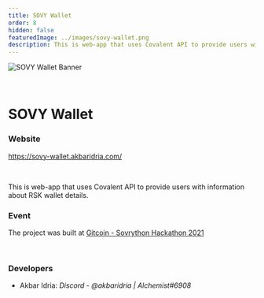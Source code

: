 ```yaml
---
title: SOVY Wallet
order: 8
hidden: false
featuredImage: ../images/sovy-wallet.png
description: This is web-app that uses Covalent API to provide users with information about RSK wallet details. 
---
```


![SOVY Wallet Banner](../../images/sovy-wallet.png)

&nbsp;

# SOVY Wallet

### Website

https://sovy-wallet.akbaridria.com/


&nbsp;

This is web-app that uses Covalent API to provide users with information about RSK wallet details. 


### Event

The project was built at [Gitcoin - Sovrython Hackathon 2021](https://www.covalenthq.com/blog/gitcoin-sovrython-winners/)

&nbsp;

### Developers

- Akbar Idria: _Discord - @akbaridria | Alchemist#6908_